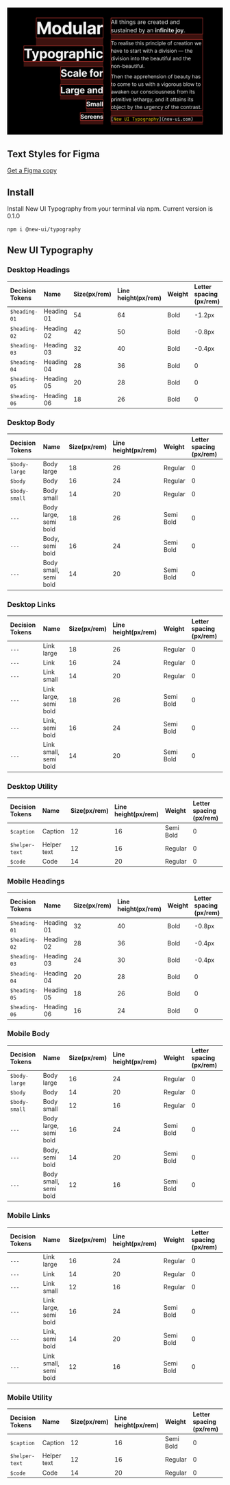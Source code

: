 ![](help/cover.png)

## Text Styles for Figma
[Get a Figma copy](https://www.figma.com/community/file/1186085071546203382)

## Install
Install New UI Typography from your terminal via npm. Current version is 0.1.0

```
npm i @new-ui/typography
```

## New UI Typography

### Desktop Headings
Decision Tokens | Name | Size(px/rem) | Line height(px/rem) | Weight | Letter spacing (px/rem)
:--- |:--- |:--- |:--- |:--- |:---
`$heading-01` | Heading 01 | 54 | 64 | Bold | -1.2px
`$heading-02` | Heading 02 | 42 | 50 | Bold | -0.8px
`$heading-03` | Heading 03 | 32 | 40 | Bold | -0.4px
`$heading-04` | Heading 04 | 28 | 36 | Bold | 0
`$heading-05` | Heading 05 | 20 | 28 | Bold | 0
`$heading-06` | Heading 06 | 18 | 26 | Bold | 0

### Desktop Body
Decision Tokens | Name | Size(px/rem) | Line height(px/rem) | Weight | Letter spacing (px/rem)
:--- |:--- |:--- |:--- |:--- |:---
`$body-large` | Body large | 18 | 26 | Regular | 0
`$body` | Body | 16 | 24 | Regular | 0
`$body-small` | Body small | 14 | 20 | Regular | 0
`---` | Body large, semi bold | 18 | 26 | Semi Bold | 0
`---` | Body, semi bold | 16 | 24 | Semi Bold | 0
`---` | Body small, semi bold | 14 | 20 | Semi Bold | 0

### Desktop Links
Decision Tokens | Name | Size(px/rem) | Line height(px/rem) | Weight | Letter spacing (px/rem)
:--- |:--- |:--- |:--- |:--- |:---
`---` | Link large | 18 | 26 | Regular | 0
`---` | Link | 16 | 24 | Regular | 0
`---` | Link small | 14 | 20 | Regular | 0
`---` | Link large, semi bold | 18 | 26 | Semi Bold | 0
`---` | Link, semi bold | 16 | 24 | Semi Bold | 0
`---` | Link small, semi bold | 14 | 20 | Semi Bold | 0

### Desktop Utility
Decision Tokens | Name | Size(px/rem) | Line height(px/rem) | Weight | Letter spacing (px/rem)
:--- |:--- |:--- |:--- |:--- |:---
`$caption` | Caption | 12 | 16 | Semi Bold | 0
`$helper-text` | Helper text | 12 | 16 | Regular | 0
`$code` | Code | 14 | 20 | Regular | 0

### Mobile Headings
Decision Tokens | Name | Size(px/rem) | Line height(px/rem) | Weight | Letter spacing (px/rem)
:--- |:--- |:--- |:--- |:--- |:---
`$heading-01` | Heading 01 | 32 | 40 | Bold | -0.8px
`$heading-02` | Heading 02 | 28 | 36 | Bold | -0.4px
`$heading-03` | Heading 03 | 24 | 30 | Bold | -0.4px
`$heading-04` | Heading 04 | 20 | 28 | Bold | 0
`$heading-05` | Heading 05 | 18 | 26 | Bold | 0
`$heading-06` | Heading 06 | 16 | 24 | Bold | 0

### Mobile Body
Decision Tokens | Name | Size(px/rem) | Line height(px/rem) | Weight | Letter spacing (px/rem)
:--- |:--- |:--- |:--- |:--- |:---
`$body-large` | Body large | 16 | 24 | Regular | 0
`$body` | Body | 14 | 20 | Regular | 0
`$body-small` | Body small | 12 | 16 | Regular | 0
`---` | Body large, semi bold | 16 | 24 | Semi Bold | 0
`---` | Body, semi bold | 14 | 20 | Semi Bold | 0
`---` | Body small, semi bold | 12 | 16 | Semi Bold | 0

### Mobile Links
Decision Tokens | Name | Size(px/rem) | Line height(px/rem) | Weight | Letter spacing (px/rem)
:--- |:--- |:--- |:--- |:--- |:---
`---` | Link large | 16 | 24 | Regular | 0
`---` | Link | 14 | 20 | Regular | 0
`---` | Link small | 12 | 16 | Regular | 0
`---` | Link large, semi bold | 16 | 24 | Semi Bold | 0
`---` | Link, semi bold | 14 | 20 | Semi Bold | 0
`---` | Link small, semi bold | 12 | 16 | Semi Bold | 0

### Mobile Utility
Decision Tokens | Name | Size(px/rem) | Line height(px/rem) | Weight | Letter spacing (px/rem)
:--- |:--- |:--- |:--- |:--- |:---
`$caption` | Caption | 12 | 16 | Semi Bold | 0
`$helper-text` | Helper text | 12 | 16 | Regular | 0
`$code` | Code | 14 | 20 | Regular | 0